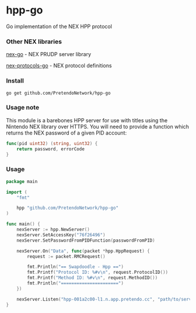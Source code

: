 # hpp-go
Go implementation of the NEX HPP protocol

### Other NEX libraries
[nex-go](https://github.com/PretendoNetwork/nex-go) - NEX PRUDP server library

[nex-protocols-go](https://github.com/PretendoNetwork/nex-protocols-go) - NEX protocol definitions

### Install

`go get github.com/PretendoNetwork/hpp-go`

### Usage note

This module is a barebones HPP server for use with titles using the Nintendo NEX library over HTTPS. You will need to provide a function which returns the NEX password of a given PID account:

```go
func(pid uint32) (string, uint32) {
    return password, errorCode
}
```

### Usage

```go
package main

import (
    "fmt"

    hpp "github.com/PretendoNetwork/hpp-go"
)

func main() {
    nexServer := hpp.NewServer()
    nexServer.SetAccessKey("76f26496")
    nexServer.SetPasswordFromPIDFunction(passwordFromPID)

    nexServer.On("Data", func(packet *hpp.HppRequest) {
        request := packet.RMCRequest()

        fmt.Println("== Swapdoodle - Hpp ==")
        fmt.Printf("Protocol ID: %#v\n", request.ProtocolID())
        fmt.Printf("Method ID: %#v\n", request.MethodID())
        fmt.Println("======================")
    })

    nexServer.Listen("hpp-001a2c00-l1.n.app.pretendo.cc", "path/to/server.crt", "path/to/server.key")
}
```
